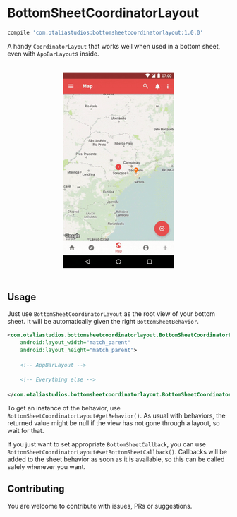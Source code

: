 <!-- markdown-preview README.md -->
# BottomSheetCoordinatorLayout

```groovy
compile 'com.otaliastudios:bottomsheetcoordinatorlayout:1.0.0'
```

A handy `CoordinatorLayout` that works well when used in a bottom sheet, even with `AppBarLayout`s inside.

<p align="center">
  <img src="art/bottom1.gif" width="250" vspace="20">
</p>

## Usage

Just use `BottomSheetCoordinatorLayout` as the root view of your bottom sheet. It will be automatically
given the right `BottomSheetBehavior`.

```xml
<com.otaliastudios.bottomsheetcoordinatorlayout.BottomSheetCoordinatorLayout
    android:layout_width="match_parent"
    android:layout_height="match_parent">
    
    <!-- AppBarLayout -->
    
    <!-- Everything else -->
    
</com.otaliastudios.bottomsheetcoordinatorlayout.BottomSheetCoordinatorLayout>
```

To get an instance of the behavior, use `BottomSheetCoordinatorLayout#getBehavior()`.
As usual with behaviors, the returned value might be null if the view has not gone through a layout,
so wait for that.

If you just want to set appropriate `BottomSheetCallback`, you can use `BottomSheetCoordinatorLayout#setBottomSheetCallback()`.
Callbacks will be added to the sheet behavior as soon as it is available, so this can be called safely
whenever you want.

## Contributing

You are welcome to contribute with issues, PRs or suggestions.